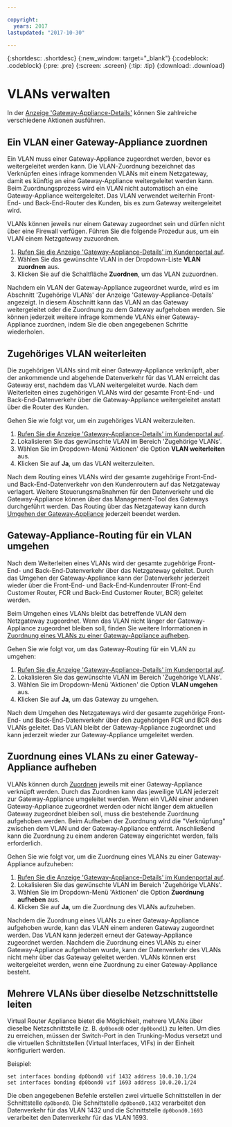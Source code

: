 ```yaml
---

copyright:
  years: 2017
lastupdated: "2017-10-30"

---
```


{:shortdesc: .shortdesc}
{:new_window: target="_blank"}
{:codeblock: .codeblock}
{:pre: .pre}
{:screen: .screen}
{:tip: .tip}
{:download: .download}

# VLANs verwalten
In der [Anzeige 'Gateway-Appliance-Details'](access-gateway-details.html) können Sie zahlreiche verschiedene Aktionen ausführen.

## Ein VLAN einer Gateway-Appliance zuordnen

Ein VLAN muss einer Gateway-Appliance zugeordnet werden, bevor es weitergeleitet werden kann. Die VLAN-Zuordnung bezeichnet das Verknüpfen eines infrage kommenden VLANs mit einem Netzgateway, damit es künftig an eine Gateway-Appliance weitergeleitet werden kann. Beim Zuordnungsprozess wird ein VLAN nicht automatisch an eine Gateway-Appliance weitergeleitet. Das VLAN verwendet weiterhin Front-End- und Back-End-Router des Kunden, bis es zum Gateway weitergeleitet wird. 

VLANs können jeweils nur einem Gateway zugeordnet sein und dürfen nicht über eine Firewall verfügen. Führen Sie die folgende Prozedur aus, um ein VLAN einem Netzgateway zuzuordnen.

1. [Rufen Sie die Anzeige 'Gateway-Appliance-Details' im Kundenportal auf](access-gateway-details.html). 
2. Wählen Sie das gewünschte VLAN in der Dropdown-Liste **VLAN zuordnen** aus.
3. Klicken Sie auf die Schaltfläche **Zuordnen**, um das VLAN zuzuordnen.

Nachdem ein VLAN der Gateway-Appliance zugeordnet wurde, wird es im Abschnitt 'Zugehörige VLANs' der Anzeige 'Gateway-Appliance-Details' angezeigt. In diesem Abschnitt kann das VLAN an das Gateway weitergeleitet oder die Zuordnung zu dem Gateway aufgehoben werden. Sie können jederzeit weitere infrage kommende VLANs einer Gateway-Appliance zuordnen, indem Sie die oben angegebenen Schritte wiederholen.

## Zugehöriges VLAN weiterleiten

Die zugehörigen VLANs sind mit einer Gateway-Appliance verknüpft, aber der ankommende und abgehende Datenverkehr für das VLAN erreicht das Gateway erst, nachdem das VLAN weitergeleitet wurde. Nach dem Weiterleiten eines zugehörigen VLANs wird der gesamte Front-End- und Back-End-Datenverkehr über die Gateway-Appliance weitergeleitet anstatt über die Router des Kunden. 

Gehen Sie wie folgt vor, um ein zugehöriges VLAN weiterzuleiten.

1. [Rufen Sie die Anzeige 'Gateway-Appliance-Details' im Kundenportal auf](access-gateway-details.html). 
2. Lokalisieren Sie das gewünschte VLAN im Bereich 'Zugehörige VLANs'.
3. Wählen Sie im Dropdown-Menü 'Aktionen' die Option **VLAN weiterleiten** aus.
4. Klicken Sie auf **Ja**, um das VLAN weiterzuleiten. 

Nach dem Routing eines VLANs wird der gesamte zugehörige Front-End- und Back-End-Datenverkehr von den Kundenroutern auf das Netzgateway verlagert. Weitere Steuerungsmaßnahmen für den Datenverkehr und die Gateway-Appliance können über das Management-Tool des Gateways durchgeführt werden. Das Routing über das Netzgateway kann durch [Umgehen der Gateway-Appliance](#bypass-gateway-appliance-routing-for-a-vlan) jederzeit beendet werden.

## Gateway-Appliance-Routing für ein VLAN umgehen

Nach dem Weiterleiten eines VLANs wird der gesamte zugehörige Front-End- und Back-End-Datenverkehr über das Netzgateway geleitet. Durch das Umgehen der Gateway-Appliance kann der Datenverkehr jederzeit wieder über die Front-End- und Back-End-Kundenrouter (Front-End Customer Router, FCR und Back-End Customer Router, BCR) geleitet werden. 

Beim Umgehen eines VLANs bleibt das betreffende VLAN dem Netzgateway zugeordnet. Wenn das VLAN nicht länger der Gateway-Appliance zugeordnet bleiben soll, finden Sie weitere Informationen in [Zuordnung eines VLANs zu einer Gateway-Appliance aufheben](#disassociate-a-vlan-from-a-gateway-appliance). 

Gehen Sie wie folgt vor, um das Gateway-Routing für ein VLAN zu umgehen:

1. [Rufen Sie die Anzeige 'Gateway-Appliance-Details' im Kundenportal auf](access-gateway-details.html). 
2. Lokalisieren Sie das gewünschte VLAN im Bereich 'Zugehörige VLANs'.
3. Wählen Sie im Dropdown-Menü 'Aktionen' die Option **VLAN umgehen** aus.
4. Klicken Sie auf **Ja**, um das Gateway zu umgehen. 

Nach dem Umgehen des Netzgateways wird der gesamte zugehörige Front-End- und Back-End-Datenverkehr über den zugehörigen FCR und BCR des VLANs geleitet. Das VLAN bleibt der Gateway-Appliance zugeordnet und kann jederzeit wieder zur Gateway-Appliance umgeleitet werden.

## Zuordnung eines VLANs zu einer Gateway-Appliance aufheben

VLANs können durch [Zuordnen](#associate-a-vlan-to-a-gateway-appliance) jeweils mit einer Gateway-Appliance verknüpft werden. Durch das Zuordnen kann das jeweilige VLAN jederzeit zur Gateway-Appliance umgeleitet werden. Wenn ein VLAN einer anderen Gateway-Appliance zugeordnet werden oder nicht länger dem aktuellen Gateway zugeordnet bleiben soll, muss die bestehende Zuordnung aufgehoben werden. Beim Aufheben der Zuordnung wird die "Verknüpfung" zwischen dem VLAN und der Gateway-Appliance entfernt. Anschließend kann die Zuordnung zu einem anderen Gateway eingerichtet werden, falls erforderlich. 

Gehen Sie wie folgt vor, um die Zuordnung eines VLANs zu einer Gateway-Appliance aufzuheben:

1. [Rufen Sie die Anzeige 'Gateway-Appliance-Details' im Kundenportal auf](access-gateway-details.html). 
2. Lokalisieren Sie das gewünschte VLAN im Bereich 'Zugehörige VLANs'.
3. Wählen Sie im Dropdown-Menü 'Aktionen' die Option **Zuordnung aufheben** aus. 
4. Klicken Sie auf **Ja**, um die Zuordnung des VLANs aufzuheben. 

Nachdem die Zuordnung eines VLANs zu einer Gateway-Appliance aufgehoben wurde, kann das VLAN einem anderen Gateway zugeordnet werden. Das VLAN kann jederzeit erneut der Gateway-Appliance zugeordnet werden. Nachdem die Zuordnung eines VLANs zu einer Gateway-Appliance aufgehoben wurde, kann der Datenverkehr des VLANs nicht mehr über das Gateway geleitet werden. VLANs können erst weitergeleitet werden, wenn eine Zuordnung zu einer Gateway-Appliance besteht.

## Mehrere VLANs über dieselbe Netzschnittstelle leiten
Virtual Router Appliance bietet die Möglichkeit, mehrere VLANs über dieselbe Netzschnittstelle (z. B. `dp0bond0` oder `dp0bond1`) zu leiten. Um dies zu erreichen, müssen der Switch-Port in den Trunking-Modus versetzt und die virtuellen Schnittstellen (Virtual Interfaces, VIFs) in der Einheit konfiguriert werden.

Beispiel: 

```
set interfaces bonding dp0bond0 vif 1432 address 10.0.10.1/24
set interfaces bonding dp0bond0 vif 1693 address 10.0.20.1/24
```

Die oben angegebenen Befehle erstellen zwei virtuelle Schnittstellen in der Schnittstelle `dp0bond0`. Die Schnittstelle `dp0bond0.1432` verarbeitet den Datenverkehr für das VLAN 1432 und die Schnittstelle `dp0bond0.1693` verarbeitet den Datenverkehr für das VLAN 1693.
